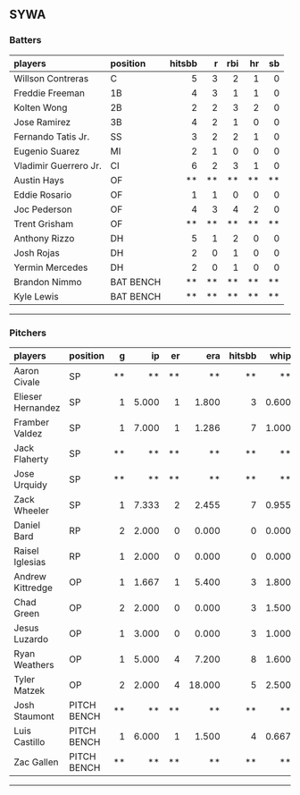 ## SYWA

### Batters

 
|players               |position  | hitsbb|  r| rbi| hr| sb| 
|:---------------------|:---------|------:|--:|---:|--:|--:| 
|Willson Contreras     |C         |      5|  3|   2|  1|  0| 
|Freddie Freeman       |1B        |      4|  3|   1|  1|  0| 
|Kolten Wong           |2B        |      2|  2|   3|  2|  0| 
|Jose Ramirez          |3B        |      4|  2|   1|  0|  0| 
|Fernando Tatis Jr.    |SS        |      3|  2|   2|  1|  0| 
|Eugenio Suarez        |MI        |      2|  1|   0|  0|  0| 
|Vladimir Guerrero Jr. |CI        |      6|  2|   3|  1|  0| 
|Austin Hays           |OF        |     **| **|  **| **| **| 
|Eddie Rosario         |OF        |      1|  1|   0|  0|  0| 
|Joc Pederson          |OF        |      4|  3|   4|  2|  0| 
|Trent Grisham         |OF        |     **| **|  **| **| **| 
|Anthony Rizzo         |DH        |      5|  1|   2|  0|  0| 
|Josh Rojas            |DH        |      2|  0|   1|  0|  0| 
|Yermin Mercedes       |DH        |      2|  0|   1|  0|  0| 
|Brandon Nimmo         |BAT BENCH |     **| **|  **| **| **| 
|Kyle Lewis            |BAT BENCH |     **| **|  **| **| **| 


* * *

### Pitchers

 
|players           |position    |  g|    ip| er|    era| hitsbb|  whip| so|  w| sv| 
|:-----------------|:-----------|--:|-----:|--:|------:|------:|-----:|--:|--:|--:| 
|Aaron Civale      |SP          | **|    **| **|     **|     **|    **| **| **| **| 
|Elieser Hernandez |SP          |  1| 5.000|  1|  1.800|      3| 0.600|  6|  0|  0| 
|Framber Valdez    |SP          |  1| 7.000|  1|  1.286|      7| 1.000| 10|  1|  0| 
|Jack Flaherty     |SP          | **|    **| **|     **|     **|    **| **| **| **| 
|Jose Urquidy      |SP          | **|    **| **|     **|     **|    **| **| **| **| 
|Zack Wheeler      |SP          |  1| 7.333|  2|  2.455|      7| 0.955|  8|  0|  0| 
|Daniel Bard       |RP          |  2| 2.000|  0|  0.000|      0| 0.000|  5|  0|  1| 
|Raisel Iglesias   |RP          |  1| 2.000|  0|  0.000|      0| 0.000|  4|  0|  1| 
|Andrew Kittredge  |OP          |  1| 1.667|  1|  5.400|      3| 1.800|  2|  0|  0| 
|Chad Green        |OP          |  2| 2.000|  0|  0.000|      3| 1.500|  3|  0|  0| 
|Jesus Luzardo     |OP          |  1| 3.000|  0|  0.000|      3| 1.000|  6|  1|  0| 
|Ryan Weathers     |OP          |  1| 5.000|  4|  7.200|      8| 1.600|  2|  0|  0| 
|Tyler Matzek      |OP          |  2| 2.000|  4| 18.000|      5| 2.500|  2|  0|  0| 
|Josh Staumont     |PITCH BENCH | **|    **| **|     **|     **|    **| **| **| **| 
|Luis Castillo     |PITCH BENCH |  1| 6.000|  1|  1.500|      4| 0.667|  5|  1|  0| 
|Zac Gallen        |PITCH BENCH | **|    **| **|     **|     **|    **| **| **| **| 


* * *


